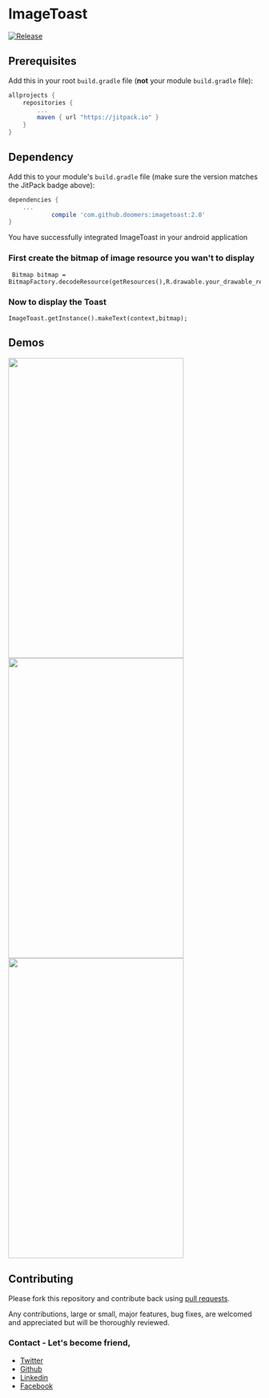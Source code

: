 
# ImageToast

[![Release]( https://jitpack.io/v/doomers/imagetoast.svg?style=flat )]( https://jitpack.io/#doomers/imagetoast )


## Prerequisites

Add this in your root `build.gradle` file (**not** your module `build.gradle` file):

```gradle
allprojects {
	repositories {
		...
		maven { url "https://jitpack.io" }
	}
}
```

## Dependency

Add this to your module's `build.gradle` file (make sure the version matches the JitPack badge above):

```gradle
dependencies {
	...
	        compile 'com.github.doomers:imagetoast:2.0'
}
```

You have successfully integrated ImageToast in your android application


### First create the bitmap of image resource you wan't to display

```
 Bitmap bitmap = BitmapFactory.decodeResource(getResources(),R.drawable.your_drawable_resource_name);
```

### Now to display the Toast

```
ImageToast.getInstance().makeText(context,bitmap);
```

## Demos


<img src="https://github.com/doomers/ImageToast/blob/master/GIFs/goku.gif" width="350" height="600" /> <img src="https://github.com/doomers/ImageToast/blob/master/GIFs/heart.gif" width="350" height="600" /> <img src="https://github.com/doomers/ImageToast/blob/master/GIFs/mouse.gif" width="350" height="600" />






## Contributing

Please fork this repository and contribute back using
[pull requests](https://github.com/doomers/ImageToast/pulls).

Any contributions, large or small, major features, bug fixes, are welcomed and appreciated
but will be thoroughly reviewed.

### Contact - Let's become friend, 
- [Twitter](https://twitter.com/rahul40800)
- [Github](https://github.com/doomers)
- [Linkedin](https://www.linkedin.com/in/rahul-tuteja-20353a114/)
- [Facebook](https://www.facebook.com/rahul.tuteja.984)




       



